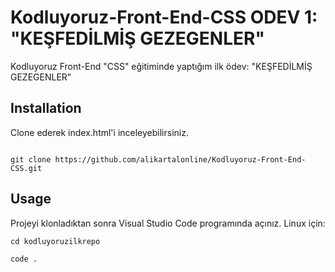 # Kodluyoruz-Front-End-CSS ODEV 1: "KEŞFEDİLMİŞ GEZEGENLER"

Kodluyoruz Front-End "CSS" eğitiminde yaptığım ilk ödev: "KEŞFEDİLMİŞ GEZEGENLER"



## Installation

Clone ederek index.html'i inceleyebilirsiniz.


```

git clone https://github.com/alikartalonline/Kodluyoruz-Front-End-CSS.git

```


## Usage


Projeyi klonladıktan sonra Visual Studio Code programında açınız.
Linux için:



```
cd kodluyoruzilkrepo

code . 

```
